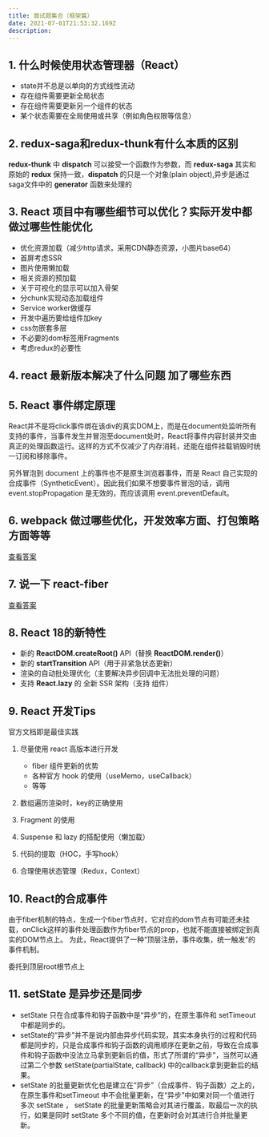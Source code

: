 ```yaml
---
title: 面试题集合（框架篇）
date: 2021-07-01T21:53:32.169Z
description: 
---
```


## 1. 什么时候使用状态管理器（React）

   - state并不总是以单向的方式线性流动
   - 存在组件需要更新全局状态
   - 存在组件需要更新另一个组件的状态
   - 某个状态需要在全局使用或共享（例如角色权限等信息）

## 2. redux-saga和redux-thunk有什么本质的区别

**redux-thunk** 中 **dispatch** 可以接受一个函数作为参数，而 **redux-saga** 其实和原始的 **redux** 保持一致，**dispatch** 的只是一个对象(plain object),异步是通过saga文件中的 **generator** 函数来处理的

## 3. React 项目中有哪些细节可以优化？实际开发中都做过哪些性能优化
   
  - 优化资源加载（减少http请求，采用CDN静态资源，小图片base64）
  - 首屏考虑SSR
  - 图片使用懒加载
  - 相关资源的预加载
  - 关于可视化的显示可以加入骨架
  - 分chunk实现动态加载组件
  - Service worker做缓存
  - 开发中遍历要给组件加key
  - css勿嵌套多层
  - 不必要的dom标签用Fragments
  - 考虑redux的必要性
  
## 4. react 最新版本解决了什么问题 加了哪些东西
## 5. React 事件绑定原理
   
React并不是将click事件绑在该div的真实DOM上，而是在document处监听所有支持的事件，当事件发生并冒泡至document处时，React将事件内容封装并交由真正的处理函数运行。这样的方式不仅减少了内存消耗，还能在组件挂载销毁时统一订阅和移除事件。

另外冒泡到 document 上的事件也不是原生浏览器事件，而是 React 自己实现的合成事件（SyntheticEvent）。因此我们如果不想要事件冒泡的话，调用 event.stopPropagation 是无效的，而应该调用 event.preventDefault。

## 6. webpack 做过哪些优化，开发效率方面、打包策略方面等等
   
   [查看答案](https://github.com/lgwebdream/FE-Interview/issues/25)

## 7. 说一下 react-fiber
   [查看答案](https://github.com/lgwebdream/FE-Interview/issues/33)

## 8. React 18的新特性

  - 新的 **ReactDOM.createRoot()** API（替换 **ReactDOM.render()**）
  - 新的 **startTransition** API（用于非紧急状态更新）
  - 渲染的自动批处理优化（主要解决异步回调中无法批处理的问题）
  - 支持 **React.lazy** 的 全新 SSR 架构（支持 **<Suspense>** 组件）

## 9. React 开发Tips

官方文档即是最佳实践

1. 尽量使用 react 高版本进行开发
     - fiber 组件更新的优势
     - 各种官方 hook 的使用（useMemo，useCallback）
     - 等等

2. 数组遍历渲染时，key的正确使用
3. Fragment 的使用
4. Suspense 和 lazy 的搭配使用（懒加载）
5. 代码的提取（HOC，手写hook）
6. 合理使用状态管理（Redux，Context）

## 10. React的合成事件

由于fiber机制的特点，生成一个fiber节点时，它对应的dom节点有可能还未挂载，onClick这样的事件处理函数作为fiber节点的prop，也就不能直接被绑定到真实的DOM节点上。
为此，React提供了一种“顶层注册，事件收集，统一触发”的事件机制。

委托到顶层root根节点上

## 11. setState 是异步还是同步

- setState 只在合成事件和钩子函数中是“异步”的，在原生事件和 setTimeout 中都是同步的。
- setState的“异步”并不是说内部由异步代码实现，其实本身执行的过程和代码都是同步的，只是合成事件和钩子函数的调用顺序在更新之前，导致在合成事件和钩子函数中没法立马拿到更新后的值，形式了所谓的“异步”，当然可以通过第二个参数 setState(partialState, callback) 中的callback拿到更新后的结果。
- setState 的批量更新优化也是建立在“异步”（合成事件、钩子函数）之上的，在原生事件和setTimeout 中不会批量更新，在“异步”中如果对同一个值进行多次 setState ， setState 的批量更新策略会对其进行覆盖，取最后一次的执行，如果是同时 setState 多个不同的值，在更新时会对其进行合并批量更新。
